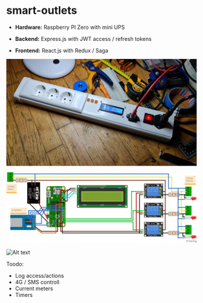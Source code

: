 # smart-outlets

 - **Ηardware:**  Raspberry PI Zero with mini UPS

 - **Backend:** Express.js with JWT access / refresh tokens

 - **Frontend:** React.js with Redux / Saga


![Alt text](https://github.com/vaidis/smart-outlets/blob/main/smart-outlets_fn.jpg?raw=true)


![Alt text](https://github.com/vaidis/smart-outlets/blob/main/smart-outlets_bb.png?raw=true)

![Alt text](https://github.com/vaidis/enviromon-front/blob/master/smart-outlets_screens.png?raw=true)

Toodo:
- Log access/actions
- 4G / SMS controll
- Current meters
- Timers
